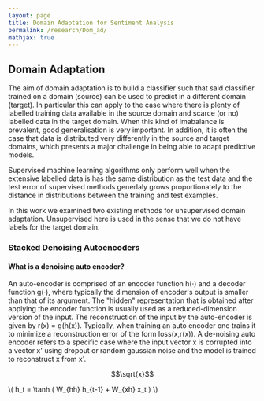 ```yaml
---
layout: page
title: Domain Adaptation for Sentiment Analysis
permalink: /research/Dom_ad/
mathjax: true
---
```


## Domain Adaptation 

The aim of domain adaptation is to build a classifier such that said classifier trained on a domain (source) can be used to predict in a different domain (target). In particular this can apply to the case where there is plenty of labelled training data available in the source domain and scarce (or no) labelled data in the target domain. When this kind of imabalance is prevalent, good generalisation is very important. In addition, it is often the case that data is distributed very differently in the source and target domains, which presents a major challenge in being able to adapt predictive models.

Supervised machine learning algorithms only perform well when the extensive labelled data is has the same distribution as the test data and the test error of supervised methods generlaly grows proportionately to the distance in distributions between the training and test examples.

In this work we examined two existing methods for unsupervised domain adaptation. Unsupervised here is used in the sense that we do not have labels for the target domain. 


### Stacked Denoising Autoencoders

#### What is a denoising auto encoder?
An auto-encoder is comprised of an encoder function h\(·\) and a decoder function g(·), where typically the dimension of encoder's output is smaller than that of its argument. The "hidden" representation that is obtained after applying the encoder function is usually used as a reduced-dimension version of the input. The reconstruction of the input by the auto-encoder is given by r(x) = g(h(x)). Typically, when training an auto encoder one trains it to minimize a reconstruction error of the form loss(x,r(x)). A de-noising auto encoder refers to a specific case where the input vector x is corrupted into a vector x' using dropout or random gaussian noise and the model is trained to reconstruct x from x'.

$$\sqrt{x}$$

\\( h\_t = \tanh ( W\_{hh} h\_{t-1} + W\_{xh} x\_t ) \\)
